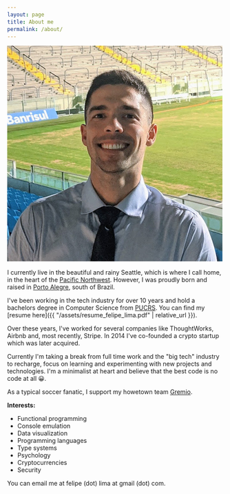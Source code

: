 ```yaml
---
layout: page
title: About me
permalink: /about/
---
```


<img class="about-avatar" src="/images/about-2021.jpg"/>

I currently live in the beautiful and rainy Seattle, which is where I call home, in the heart of the
[Pacific Northwest](https://en.wikipedia.org/wiki/Pacific_Northwest).
However, I was proudly born and raised in [Porto Alegre](https://en.wikipedia.org/wiki/Porto_Alegre),
south of Brazil.

I've been working in the tech industry for over 10 years and hold a bachelors degree in Computer Science
from [PUCRS](http://www.pucrs.br/). You can find my [resume here]({{ "/assets/resume_felipe_lima.pdf" | relative_url }}).

Over these years, I've worked for several companies like ThoughtWorks, Airbnb and,
most recently, Stripe. In 2014 I've co-founded a crypto startup which was later acquired.

Currently I'm taking a break from full time work and the "big tech" industry to recharge, focus on learning and
experimenting with new projects and technologies. I'm a minimalist at heart and believe that the best
code is no code at all 😀.

As a typical soccer fanatic, I support my howetown team [Gremio](https://en.wikipedia.org/wiki/Gr%C3%AAmio_Foot-Ball_Porto_Alegrense).

**Interests:**

- Functional programming
- Console emulation
- Data visualization
- Programming languages
- Type systems
- Psychology
- Cryptocurrencies
- Security

You can email me at felipe (dot) lima at gmail (dot) com.
